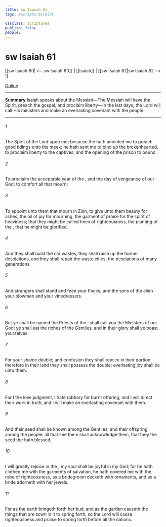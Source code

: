 ```yaml
---
title: sw Isaiah 61
tags: #Scriptures\OldT

cssclass: scriptures
publish: false
people:
---
```


# sw Isaiah 61
[[sw Isaiah 60| <-- sw Isaiah 60]] | [[Isaiah]] | [[sw Isaiah 62|sw Isaiah 62 --> ]]

[Online](https://churchofjesuschrist.org/study/scriptures/ot/isa/61?lang=eng)

---
__Summary__
Isaiah speaks about the Messiah—The Messiah will have the Spirit, preach the gospel, and proclaim liberty—In the last days, the Lord will call His ministers and make an everlasting covenant with the people.

---
###### 1 
The Spirit of the Lord   upon me; because the  hath anointed me to preach good tidings unto the meek; he hath sent me to bind up the brokenhearted, to proclaim liberty to the captives, and the opening of the prison to  bound;

###### 2 
To proclaim the acceptable year of the , and the day of vengeance of our God; to comfort all that mourn;

###### 3 
To appoint unto them that mourn in Zion, to give unto them beauty for ashes, the oil of joy for mourning, the garment of praise for the spirit of heaviness; that they might be called trees of righteousness, the planting of the , that he might be glorified.

###### 4 
And they shall build the old wastes, they shall raise up the former desolations, and they shall repair the waste cities, the desolations of many generations.

###### 5 
And strangers shall stand and feed your flocks, and the sons of the alien  your plowmen and your vinedressers.

###### 6 
But ye shall be named the Priests of the :  shall call you the Ministers of our God: ye shall eat the riches of the Gentiles, and in their glory shall ye boast yourselves.

###### 7 
For your shame  double; and  confusion they shall rejoice in their portion: therefore in their land they shall possess the double: everlasting joy shall be unto them.

###### 8 
For I the  love judgment, I hate robbery for burnt offering; and I will direct their work in truth, and I will make an everlasting covenant with them.

###### 9 
And their seed shall be known among the Gentiles, and their offspring among the people: all that see them shall acknowledge them, that they  the seed  the  hath blessed.

###### 10 
I will greatly rejoice in the , my soul shall be joyful in my God; for he hath clothed me with the garments of salvation, he hath covered me with the robe of righteousness, as a bridegroom decketh  with ornaments, and as a bride adorneth  with her jewels.

###### 11 
For as the earth bringeth forth her bud, and as the garden causeth the things that are sown in it to spring forth; so the Lord  will cause righteousness and praise to spring forth before all the nations.

